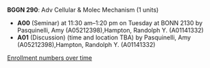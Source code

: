 **BGGN 290**: Adv Cellular & Molec Mechanism (1 units)

- **A00** (Seminar) at 11:30 am–1:20 pm on Tuesday at BONN 2130 by Pasquinelli, Amy (A05212398),Hampton, Randolph Y. (A01141332)
- **A01** (Discussion) (time and location TBA) by Pasquinelli, Amy (A05212398),Hampton, Randolph Y. (A01141332)

[Enrollment numbers over time](./BGGN290.tsv)
